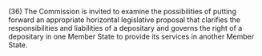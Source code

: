 (36) The Commission is invited to examine the possibilities of putting forward an appropriate horizontal legislative proposal that clarifies the responsibilities and liabilities of a depositary and governs the right of a depositary in one Member State to provide its services in another Member State.